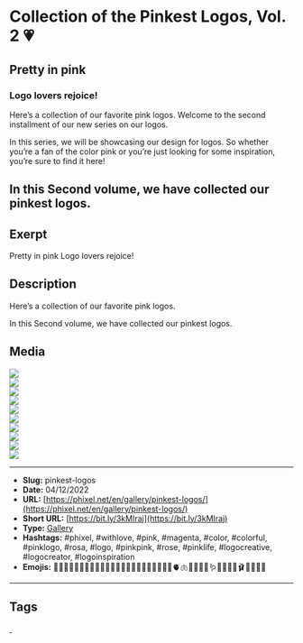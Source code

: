 # Collection of the Pinkest Logos, Vol. 2 💗
## Pretty in pink
### Logo lovers rejoice!

Here’s a collection of our favorite pink logos.
Welcome to the second installment of our new series on our logos.

In this series, we will be showcasing our design for logos. So whether you’re a fan of the color pink or you’re just looking for some inspiration, you’re sure to find it here!

In this Second volume, we have collected our pinkest logos.
------------
## Exerpt
Pretty in pink
Logo lovers rejoice!
## Description
Here’s a collection of our favorite pink logos.

In this Second volume, we have collected our pinkest logos.
## Media
<img src="media/9ffeff3a/pink-logo-boom.jpg" loading="lazy"><br>
<img src="media/1fcca5e2/pink-logo-brain.jpg" loading="lazy"><br>
<img src="media/b6817290/pink-logo-buterfly-leaf.jpg" loading="lazy"><br>
<img src="media/f7f1400f/pink-logo-cookie.jpg" loading="lazy"><br>
<img src="media/05e4242e/pink-logo-cool-girl.jpg" loading="lazy"><br>
<img src="media/8178c21c/pink-logo-flamingo.jpg" loading="lazy"><br>
<img src="media/b625043d/pink-logo-gun.jpg" loading="lazy"><br>
<img src="media/e4a65732/pink-logo-hemet-girl.jpg" loading="lazy"><br>
<img src="media/1c133b03/pink-logo-prr-girl.jpg" loading="lazy"><br>
<img src="media/7ba33225/pink-logo-unicorn.jpg" loading="lazy"><br>

------------
- **Slug:** pinkest-logos
- **Date:** 04/12/2022
- **URL:** [https://phixel.net/en/gallery/pinkest-logos/](https://phixel.net/en/gallery/pinkest-logos/)
- **Short URL:** [https://bit.ly/3kMIraj](https://bit.ly/3kMIraj)
- **Type:** [Gallery](#gallery)
- **Hashtags:** #phixel, #withlove, #pink, #magenta, #color, #colorful, #pinklogo, #rosa, #logo, #pinkpink, #rose, #pinklife, #logocreative, #logocreator, #logoinspiration
- **Emojis:** 💓💞💝💗💗💗💗💗💗💕💖💗💘🎀🏩💒🌺🌷🌸🪷🍄🪸🧠🫀🫁🐷🐽🐖🦩🪱🦑🍡🍧👚🩰👛🍧🍥🌸

------------
## Tags
[ ](# )
